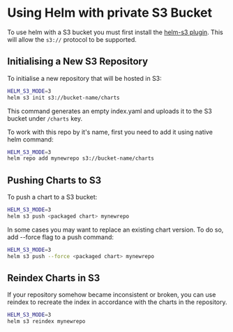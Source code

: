 # Using Helm with private S3 Bucket

To use helm with a S3 bucket you must first install the [helm-s3 plugin](https://github.com/hypnoglow/helm-s3). This will allow the
`s3://` protocol to be supported.

## Initialising a New S3 Repository

To initialise a new repository that will be hosted in S3:

```bash
HELM_S3_MODE=3
helm s3 init s3://bucket-name/charts
```

This command generates an empty index.yaml and uploads it to the S3 bucket under `/charts` key.

To work with this repo by it's name, first you need to add it using native helm command:

```bash
HELM_S3_MODE=3
helm repo add mynewrepo s3://bucket-name/charts
```

## Pushing Charts to S3

To push a chart to a S3 bucket:

```bash
HELM_S3_MODE=3
helm s3 push <packaged chart> mynewrepo
```

In some cases you may want to replace an existing chart version. To do so, add --force flag to a push command:

```bash
HELM_S3_MODE=3
helm s3 push --force <packaged chart> mynewrepo
```

## Reindex Charts in S3

If your repository somehow became inconsistent or broken, you can use reindex to recreate the index in accordance with the charts in the repository.

```bash
HELM_S3_MODE=3
helm s3 reindex mynewrepo
```
